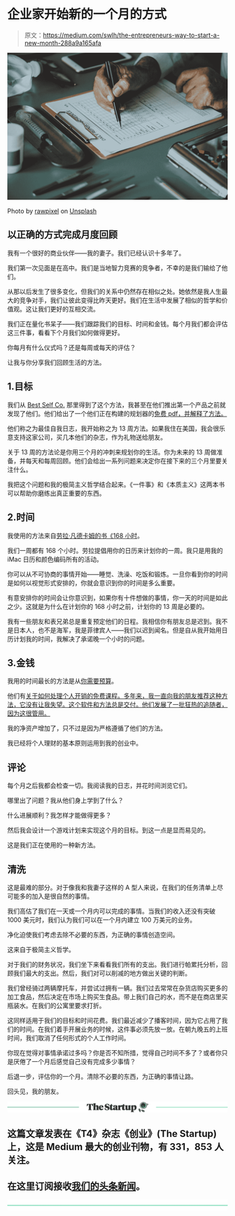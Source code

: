 # 企业家开始新的一个月的方式

> 原文：<https://medium.com/swlh/the-entrepreneurs-way-to-start-a-new-month-288a9a165afa>

![](img/85aebc0e02db6f8b8c0958fb6559970e.png)

Photo by [rawpixel](https://unsplash.com/@rawpixel?utm_source=medium&utm_medium=referral) on [Unsplash](https://unsplash.com?utm_source=medium&utm_medium=referral)

## 以正确的方式完成月度回顾

我有一个很好的商业伙伴——我的妻子。我们已经认识十多年了。

我们第一次见面是在高中。我们是当地智力竞赛的竞争者，不幸的是我们输给了他们。

从那以后发生了很多变化，但我们的关系中仍然存在相似之处。她依然是我人生最大的竞争对手，我们让彼此变得比昨天更好。我们在生活中发展了相似的哲学和价值观。这让我们更好的互相交流。

我们正在量化书呆子——我们跟踪我们的目标、时间和金钱。每个月我们都会评估这三件事，看看下个月我们如何做得更好。

你每月有什么仪式吗？还是每周或每天的评估？

让我与你分享我们回顾生活的方法。

## 1.目标

我们从 [Best Self Co.](https://bestself.co/) 那里得到了这个方法，我甚至在他们推出第一个产品之前就发现了他们。他们给出了一个他们正在构建的规划器的[免费 pdf，并解释了方法。](https://bestself.co/pages/self-journal-pdf)

他们称之为最佳自我日志，我开始称之为 13 周方法。如果我住在美国，我会很乐意支持这家公司，买几本他们的杂志，作为礼物送给朋友。

关于 13 周的方法论是你用三个月的冲刺来规划你的生活。你为未来的 13 周做准备，并每天和每周回顾。他们会给出一系列问题来决定你在接下来的三个月里要关注什么。

我把这个问题和我的极简主义哲学结合起来。《一件事》和《本质主义》这两本书可以帮助你磨练出真正重要的东西。

## 2.时间

我使用的方法来自[劳拉·凡德卡姆的书《168 小时](https://www.amazon.com/168-Hours-Have-More-Think/dp/159184410X)。

我们一周都有 168 个小时。劳拉提倡用你的日历来计划你的一周。我只是用我的 iMac 日历和颜色编码所有的活动。

你可以从不可协商的事情开始——睡觉、洗澡、吃饭和锻炼。一旦你看到你的时间是如何以视觉形式安排的，你就会意识到你的时间是多么重要。

有意安排你的时间会让你意识到，如果你有十件想做的事情，你一天的时间是如此之少。这就是为什么在计划你的 168 小时之前，计划你的 13 周是必要的。

我有一些朋友和表兄弟总是重复预定他们的日程。我相信你有朋友总是迟到。我不是日本人，也不是海军，我是菲律宾人——我们以迟到闻名。但是自从我开始用日历计划我的时间，我解决了承诺晚一个小时的问题。

## 3.金钱

我用的时间最长的方法是从[你需要预算](youneedabudget.com)。

他们有[关于如何处理个人开销的免费课程。多年来，我一直向我的朋友推荐这种方法，它没有让我失望。这个软件和方法总是交付。他们发展了一批狂热的追随者，因为这很管用。](https://www.youneedabudget.com/method/)

我的净资产增加了，只不过是因为严格遵循了他们的方法。

我已经将个人理财的基本原则运用到我的创业中。

## 评论

每个月之后我都会检查一切。我阅读我的日志，并花时间浏览它们。

哪里出了问题？我从他们身上学到了什么？

什么进展顺利？我怎样才能做得更多？

然后我会设计一个游戏计划来实现这个月的目标。到这一点是显而易见的。

这是我们正在使用的一种新方法。

## 清洗

这是最难的部分。对于像我和我妻子这样的 A 型人来说，在我们的任务清单上尽可能多的加入是很自然的事情。

我们高估了我们在一天或一个月内可以完成的事情。当我们的收入还没有突破 1000 美元时，我们认为我们可以在一个月内建立 100 万美元的业务。

净化迫使我们考虑去除不必要的东西，为正确的事情创造空间。

这来自于极简主义哲学。

对于我们的财务状况，我们坐下来看看我们所有的支出。我们进行帕累托分析，回顾我们最大的支出。然后，我们对可以削减的地方做出关键的判断。

我们曾经骑过两辆摩托车，并尝试过拥有一辆。我们过去常常在杂货店购买更多的加工食品，然后决定在市场上购买生食品。带上我们自己的水，而不是在商店里买瓶装水。在我们的公寓里要求打折。

这同样适用于我们的目标和时间花费。我们最近减少了播客时间，因为它占用了我们的时间。在我们着手开展业务的时候，这件事必须先放一放。在朝九晚五的上班时间，我们取消了任何形式的个人工作时间。

你现在觉得对事情承诺过多吗？你是否不知所措，觉得自己时间不多了？或者你只是厌倦了一个月后感觉自己没有完成多少事情？

后退一步，评估你的一个月。清除不必要的东西，为正确的事情让路。

回头见，我的朋友。

[![](img/308a8d84fb9b2fab43d66c117fcc4bb4.png)](https://medium.com/swlh)

## 这篇文章发表在《T4》杂志《创业》(The Startup)上，这是 Medium 最大的创业刊物，有 331，853 人关注。

## 在这里订阅接收[我们的头条新闻](http://growthsupply.com/the-startup-newsletter/)。

[![](img/b0164736ea17a63403e660de5dedf91a.png)](https://medium.com/swlh)